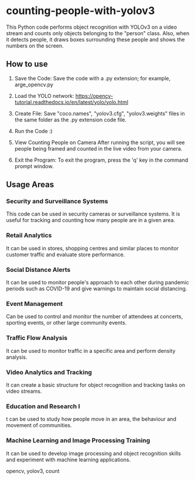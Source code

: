# counting-people-with-yolov3

This Python code performs object recognition with YOLOv3 on a video stream and counts only objects belonging to the "person" class. Also, when it detects people, it draws boxes surrounding these people and shows the numbers on the screen. 

## How to use
1. Save the Code:
   Save the code with a .py extension; for example, arge_opencv.py

2. Load the YOLO network:
   https://opencv-tutorial.readthedocs.io/en/latest/yolo/yolo.html

3. Create File:
   Save "coco.names", "yolov3.cfg", "yolov3.weights" files in the same folder as the .py extension code file.
   
4. Run the Code :)
   
5. View Counting People on Camera
   After running the script, you will see people being framed and counted in the live video from your camera.

6. Exit the Program:
   To exit the program, press the 'q' key in the command prompt window.

## Usage Areas
### Security and Surveillance Systems 
This code can be used in security cameras or surveillance systems. It is useful for tracking and counting how many people are in a given area.

### Retail Analytics 
It can be used in stores, shopping centres and similar places to monitor customer traffic and evaluate store performance.

### Social Distance Alerts 
It can be used to monitor people's approach to each other during pandemic periods such as COVID-19 and give warnings to maintain social distancing.

### Event Management 
Can be used to control and monitor the number of attendees at concerts, sporting events, or other large community events.

### Traffic Flow Analysis 
It can be used to monitor traffic in a specific area and perform density analysis.

### Video Analytics and Tracking 
It can create a basic structure for object recognition and tracking tasks on video streams.

### Education and Research I
t can be used to study how people move in an area, the behaviour and movement of communities.

### Machine Learning and Image Processing Training 
It can be used to develop image processing and object recognition skills and experiment with machine learning applications.


opencv, yolov3, count
